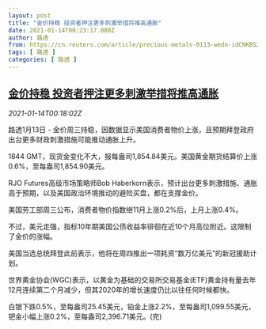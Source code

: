 ```yaml
---
layout: post
title: "金价持稳 投资者押注更多刺激举措将推高通胀"
date: 2021-01-14T00:23:17.000Z
author: 路透
from: https://cn.reuters.com/article/precious-metals-0113-wedn-idCNKBS29J01B
tags: [ 路透 ]
categories: [ 路透 ]
---
```

<!--1610583797000-->
[金价持稳 投资者押注更多刺激举措将推高通胀](https://cn.reuters.com/article/precious-metals-0113-wedn-idCNKBS29J01B)
------

<div>
<div><i>2021-01-14T00:18:02Z</i></div><p>路透1月13日 - 金价周三持稳，因数据显示美国消费者物价上涨，且预期拜登政府出台更多财政刺激措施可能推动通胀上升。</p><p>1844 GMT，现货金变化不大，报每盎司1,854.84美元。美国黄金期货结算价上涨0.6%，至每盎司1,854.90美元。</p><p>RJO Futures高级市场策略师Bob Haberkorn表示，预计出台更多刺激措施、通胀高于预期，以及美国政治环境推动的避险买盘，都在支撑金价。</p><p>美国劳工部周三公布，消费者物价指数继11月上涨0.2%后，上月上涨0.4%。</p><p>不过，美元走强，指标10年期美国公债收益率徘徊在近10个月高位附近。这限制了金价的涨幅。</p><p>美国当选总统拜登此前表示，他将在周四推出一项耗资“数万亿美元”的新冠援助计划。</p><p>世界黄金协会(WGC)表示，以黄金为基础的交易所交易基金(ETF)黄金持有量去年12月连续第二个月减少，但其2020年的增长速度仍比以往任何时候都快。</p><p>白银下跌0.5%，至每盎司25.45美元，铂金上涨2.2%，至每盎司1,099.55美元，钯金小幅上涨0.2%，至每盎司2,396.71美元。(完)</p>
</div>
